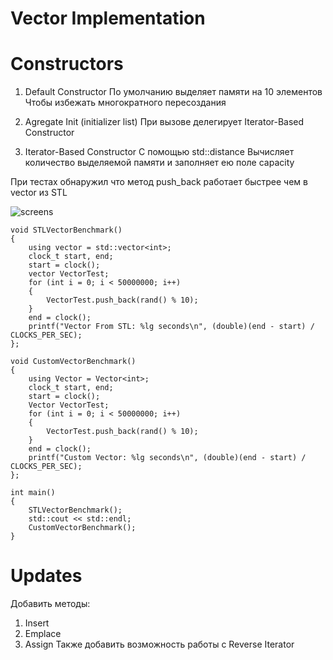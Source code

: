 # Vector Implementation

# Constructors 

1. Default Constructor
По умолчанию выделяет памяти на 10 элементов 
Чтобы избежать многократного пересоздания

2. Agregate Init (initializer list)
При вызове делегирует 
Iterator-Based Constructor

3. Iterator-Based Constructor
С помощью std::distance Вычисляет количество выделяемой памяти и заполняет ею поле capacity 


При тестах обнаружил что метод push_back работает быстрее чем в vector из STL 

![screens](https://user-images.githubusercontent.com/111260358/211007639-0c1cf628-b433-4cb2-9dca-1024017e9872.PNG)

```
void STLVectorBenchmark()
{
	using vector = std::vector<int>;
	clock_t start, end;
	start = clock();
	vector VectorTest;
	for (int i = 0; i < 50000000; i++)
	{
		VectorTest.push_back(rand() % 10);
	}
	end = clock();
	printf("Vector From STL: %lg seconds\n", (double)(end - start) / CLOCKS_PER_SEC);
};

void CustomVectorBenchmark()
{
	using Vector = Vector<int>;
	clock_t start, end;
	start = clock();
	Vector VectorTest;
	for (int i = 0; i < 50000000; i++)
	{
		VectorTest.push_back(rand() % 10);
	}
	end = clock();
	printf("Custom Vector: %lg seconds\n", (double)(end - start) / CLOCKS_PER_SEC);
};

int main()
{
	STLVectorBenchmark();
	std::cout << std::endl;
	CustomVectorBenchmark();
}
```

# Updates
Добавить методы:
1. Insert 
2. Emplace
3. Assign
Также добавить возможность работы с Reverse Iterator 

